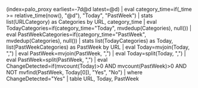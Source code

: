 (index=palo_proxy earliest=-7d@d latest=@d)
| eval category_time=if(_time >= relative_time(now(), "@d"), "Today", "PastWeek")
| stats list(URLCategory) as Categories by URL, category_time
| eval TodayCategories=if(category_time="Today", mvdedup(Categories), null())
| eval PastWeekCategories=if(category_time="PastWeek", mvdedup(Categories), null())
| stats list(TodayCategories) as Today, list(PastWeekCategories) as PastWeek by URL
| eval Today=mvjoin(Today, ",")
| eval PastWeek=mvjoin(PastWeek, ",")
| eval Today=split(Today, ",")
| eval PastWeek=split(PastWeek, ",")
| eval ChangeDetected=if(mvcount(Today)>0 AND mvcount(PastWeek)>0 AND NOT mvfind(PastWeek, Today[0]), "Yes", "No")
| where ChangeDetected="Yes"
| table URL, Today, PastWeek
